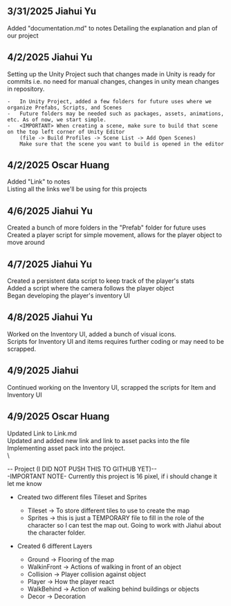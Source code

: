 ## 3/31/2025 Jiahui Yu ##
Added "documentation.md" to notes
Detailing the explanation and plan of our project

## 4/2/2025 Jiahui Yu ##
Setting up the Unity Project such that changes made in Unity is ready for commits
i.e. no need for manual changes, changes in unity mean changes in repository.

    -   In Unity Project, added a few folders for future uses where we organize Prefabs, Scripts, and Scenes
    -   Future folders may be needed such as packages, assets, animations, etc. As of now, we start simple.
    -   <IMPORTANT> When creating a scene, make sure to build that scene on the top left corner of Unity Editor
        (file -> Build Profiles -> Scene List -> Add Open Scenes)
        Make sure that the scene you want to build is opened in the editor
        
## 4/2/2025 Oscar Huang ##
Added "Link" to notes \
Listing all the links we'll be using for this projects

## 4/6/2025 Jiahui Yu ##
Created a bunch of more folders in the "Prefab" folder for future uses \
Created a player script for simple movement, allows for the player object to move around

## 4/7/2025 Jiahui Yu ##
Created a persistent data script to keep track of the player's stats \
Added a script where the camera follows the player object \
Began developing the player's inventory UI

## 4/8/2025 Jiahui Yu ##
Worked on the Inventory UI, added a bunch of visual icons. \
Scripts for Inventory UI and items requires further coding or may need to be scrapped.

## 4/9/2025 Jiahui ##
Continued working on the Inventory UI, scrapped the scripts for Item and Inventory UI

## 4/9/2025 Oscar Huang ##
Updated Link to Link.md \
Updated and added new link and link to asset packs into the file \
Implementing asset pack into the project. \
\

-- Project (I DID NOT PUSH THIS TO GITHUB YET)-- \
-IMPORTANT NOTE- Currently this project is 16 pixel, if i should change it let me know
 -   Created two different files Tileset and Sprites
       - Tileset -> To store different tiles to use to create the map
       - Sprites -> this is just a TEMPORARY file to fill in the role of the character so I can test the map out. Going to work with Jiahui about the character folder.
         
 -   Created 6 different Layers
       - Ground -> Flooring of the map
       - WalkinFront -> Actions of walking in front of an object
       - Collision -> Player collision against object
       - Player -> How the player react
       - WalkBehind -> Action of walking behind buildings or objects
       - Decor -> Decoration
